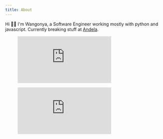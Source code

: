```yaml
---
title: About
---
```

Hi 👋🏽 I'm Wangonya, a Software Engineer working mostly with python and javascript. Currently breaking stuff at <a href="https://andela.com/" target="_blank">Andela</a>.

<div class="social-links">
  <a href="https://twitter.com/wang0nya" title="Twitter" target="_blank"><i class="fab fa-twitter"></i></a>
  <a href="https://github.com/wangonya" title="Github" target="_blank"><i class="fab fa-github"></i></a>
  <a href="https://dev.to/wangonya" title="Github" target="_blank"><i class="fab fa-dev"></i></a>
  <a href="https://www.linkedin.com/in/wangonya/" title="LinkedIn" target="_blank"><i class="fab fa-linkedin"></i></a>
  <a href="https://www.youtube.com/watch?v=dQw4w9WgXcQ" title="Facebook" target="_blank"><i class="fab fa-facebook"></i></a>
  <a href="https://wangonya.com/rss.xml" title="RSS" target="_blank"><i class="fas fa-rss"></i></a>
</div>

<figure><embed src="https://wakatime.com/share/@wangonya/b432af8e-ef23-408a-9e33-04df1b85aa57.svg"></embed></figure>

<figure><embed src="https://wakatime.com/share/@wangonya/103567da-7ccb-492a-b743-47fb7d7e3d23.svg"></embed></figure>
